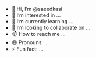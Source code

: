 - 👋 Hi, I’m @saeedkasi
- 👀 I’m interested in ...
- 🌱 I’m currently learning ...
- 💞️ I’m looking to collaborate on ...
- 📫 How to reach me ...
- 😄 Pronouns: ...
- ⚡ Fun fact: ...

<!---
saeedkasi/saeedkasi is a ✨ special ✨ repository because its `README.md` (this file) appears on your GitHub profile.
You can click the Preview link to take a look at your changes.
--->
